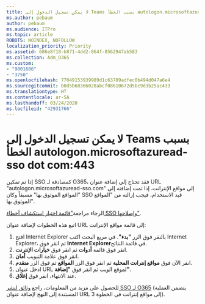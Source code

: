 ```yaml
---
title: لا يمكن تسجيل الدخول إلى Teams بسبب الخطأ autologon.microsoftazuread-sso.com:443
ms.author: pebaum
author: pebaum
ms.audience: ITPro
ms.topic: article
ROBOTS: NOINDEX, NOFOLLOW
localization_priority: Priority
ms.assetid: 686e8f18-b871-4dd2-864f-8562947ab583
ms.collection: Adm_O365
ms.custom:
- "9001686"
- "3750"
ms.openlocfilehash: 77049153939989d1c63789adfec0b494d047a6e4
ms.sourcegitcommit: b0d5b68366028abcf08610672d5bc9d3b25ac433
ms.translationtype: HT
ms.contentlocale: ar-SA
ms.lasthandoff: 03/24/2020
ms.locfileid: "42931766"
---
```

# <a name="unable-to-log-into-teams-due-to-error-autologonmicrosoftazuread-sso-dot-com443"></a>لا يمكن تسجيل الدخول إلى Teams بسبب الخطأ autologon.microsoftazuread-sso dot com:443

إذا تم تمكين SSO كمصادقة لـ O365، فقد تحتاج إلى إضافة عنوان URL "autologon.microsoftazuread-sso.com" إلى مواقع الإنترانت.  إذا تمت إضافته إلى "المواقع الموثوق بها" مسبقاً وكان SSO قيد الاستخدام، فيجب إزالته من "المواقع الموثوق بها".

الرجاء مراجعة["قائمة اختيار استكشاف أخطاء SSO وإصلاحها"](https://docs.microsoft.com/azure/active-directory/hybrid/tshoot-connect-sso#troubleshooting-checklist).

اتبع هذه الخطوات لإضافة عنوان URL إلى قائمة مواقع الإنترانت:

1. افتح Internet Explorer بالنقر فوق الزر **"بدء"**. في مربع البحث اكتب Internet Explorer، ثم انقر فوق **Internet Explorer**في قائمة النتائج.
2. انقر فوق قائمة **أدوات** ثم انقر فوق **خيارات الإنترنت**.
3. انقر فوق علامة التبويب **أمان**.
4. انقر الآن فوق **مواقع إنترانت المحلية** ثم انقر فوق الزر **المواقع** ثم فوق الزر **متقدم**.
5. ادخل عنوان URL لموقع الويب ثم انقر فوق **"إضافة"**.
6. عند الانتهاء، انقر فوق **إغلاق**.

للحصول على مزيد من المعلومات، راجع [وثائق لنشر SSO لـ O365](https://docs.microsoft.com/azure/active-directory/hybrid/how-to-connect-sso-quick-start) (يتضمن العملية المستندة إلى النهج لإضافة عنوان URL إلى مواقع إنترانت في الخطوة 3).
